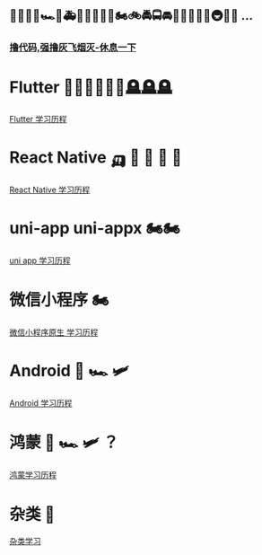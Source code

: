 ##  🚗🚕🚙🚌🏎🚓🚑🚒🚐🚚🚛🚜🏍🚲🚔🚍🚘🚖🚠🚋🚄🚂🚇🚉🚁 ...
###     [ 撸代码,强撸灰飞烟灭-休息一下 ]( https://github.com/shaoting0730/mobile-learn/blob/master/just_relax.md )    <br/>
  
# Flutter 🚀🚀🚀💥💥💥🪦🪦🪦
  [ Flutter 学习历程 ]( https://github.com/shaoting0730/mobile-learn/tree/master/Flutter )

# React Native 🛺 🦯 🦼 🚦 🛵
  [ React Native 学习历程 ](  https://github.com/shaoting0730/mobile-learn/tree/master/React%20Native  )    <br/>

# uni-app  uni-appx  🏍🏍
  [ uni app 学习历程 ]( https://github.com/shaoting0730/mobile-learn/tree/master/uniapp )    <br/>

# 微信小程序 🏍
   [ 微信小程序原生 学习历程 ]( https://github.com/shaoting0730/mobile-learn/tree/master/%E5%BE%AE%E4%BF%A1%E5%B0%8F%E7%A8%8B%E5%BA%8F )    <br/>
  
 # Android 🚅 🏎 🛩
   [ Android 学习历程 ](  https://github.com/shaoting0730/mobile-learn/blob/master/Android/README.md )    <br/>

 # 鸿蒙  🚅 🏎 🛩 ？
 [ 鸿蒙学习历程 ]( https://github.com/shaoting0730/mobile-learn/tree/master/%E9%B8%BF%E8%92%99 )    <br/>

 # 杂类 🚡
 [ 杂类学习 ]( https://github.com/shaoting0730/mobile-learn/tree/master/%E6%9D%82%E7%B1%BB )    <br/>


